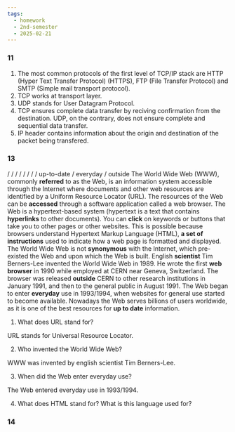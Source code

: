 ```yaml
---
tags:
  - homework
  - 2nd-semester
  - 2025-02-21
---
```


### 11

1. The most common protocols of the first level of TCP/IP stack are HTTP (Hyper Text Transfer Protocol) (HTTPS), FTP (File Transfer Protocol) and SMTP (Simple mail transport protocol).
2. TCP works at transport layer.
3. UDP stands for User Datagram Protocol.
4. TCP ensures complete data transfer by reciving confirmation from the destination. UDP, on the contrary, does not ensure complete and sequential data transfer.
5. IP header contains information about the origin and destination of the packet being transfered.

### 13

 /  /  /  /  /  /  /  / up-to-date / everyday / outside
The World Wide Web (WWW), commonly **referred** to as the Web, is an information system accessible through the Internet where documents and other web resources are identified by a Uniform Resource Locator (URL). The resources of the Web can be **accessed** through a software application called a web browser. The Web is a hypertext-based system (hypertext is a text that contains **hyperlinks** to other documents). You can **click** on keywords or buttons that take you to other pages or other websites. This is possible because browsers understand Hypertext Markup Language (HTML), **a set of instructions** used to indicate how a web page is formatted and displayed. The World Wide Web is not **synonymous** with the Internet, which pre-existed the Web and upon which the Web is built. English **scientist** Tim Berners-Lee invented the World Wide Web in 1989. He wrote the first **web browser** in 1990 while employed at CERN near Geneva, Switzerland. The browser was released **outside** CERN to other research institutions in January 1991, and then to the general public in August 1991. The Web began to enter **everyday** use in 1993/1994, when websites for general use started to become available. Nowadays the Web serves billions of users worldwide, as it is one of the best resources for **up to date** information.

1. What does URL stand for?

URL stands for Universal Resource Locator.

2. Who invented the World Wide Web?

WWW was invented by english scientist Tim Berners-Lee.

3. When did the Web enter everyday use?

The Web entered everyday use in 1993/1994.

4. What does HTML stand for? What is this language used for?



### 14
